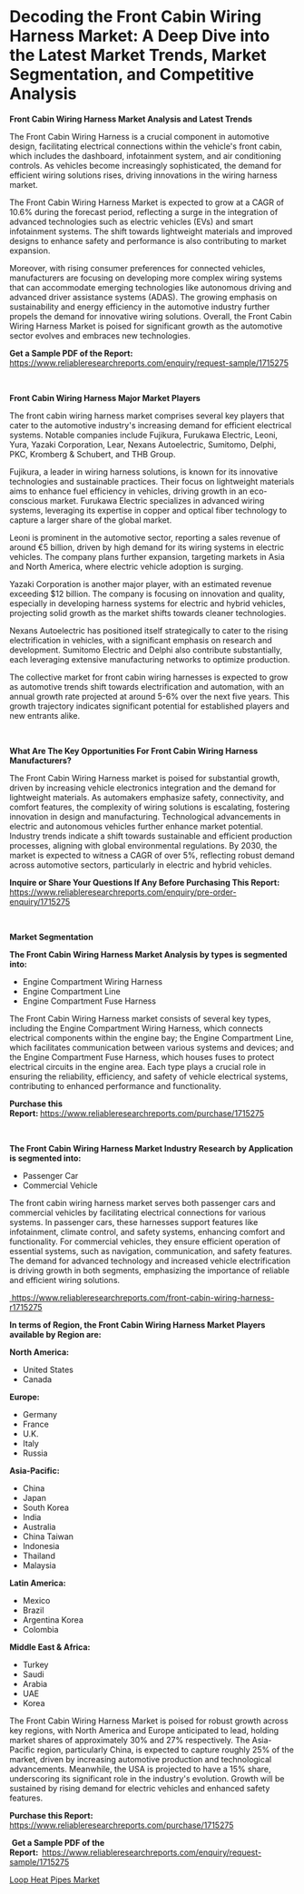 <p><h1>Decoding the Front Cabin Wiring Harness Market: A Deep Dive into the Latest Market Trends, Market Segmentation, and Competitive Analysis</h1></p><p><strong>Front Cabin Wiring Harness Market Analysis and Latest Trends</strong></p>
<p><p>The Front Cabin Wiring Harness is a crucial component in automotive design, facilitating electrical connections within the vehicle's front cabin, which includes the dashboard, infotainment system, and air conditioning controls. As vehicles become increasingly sophisticated, the demand for efficient wiring solutions rises, driving innovations in the wiring harness market. </p><p>The Front Cabin Wiring Harness Market is expected to grow at a CAGR of 10.6% during the forecast period, reflecting a surge in the integration of advanced technologies such as electric vehicles (EVs) and smart infotainment systems. The shift towards lightweight materials and improved designs to enhance safety and performance is also contributing to market expansion. </p><p>Moreover, with rising consumer preferences for connected vehicles, manufacturers are focusing on developing more complex wiring systems that can accommodate emerging technologies like autonomous driving and advanced driver assistance systems (ADAS). The growing emphasis on sustainability and energy efficiency in the automotive industry further propels the demand for innovative wiring solutions. Overall, the Front Cabin Wiring Harness Market is poised for significant growth as the automotive sector evolves and embraces new technologies.</p></p>
<p><strong>Get a Sample PDF of the Report:&nbsp;</strong> <a href="https://www.reliableresearchreports.com/enquiry/request-sample/1715275?utm_campaign=38&utm_medium=2&utm_source=Github&utm_content=ia&utm_term=12012025&utm_id=front-cabin-wiring-harness">https://www.reliableresearchreports.com/enquiry/request-sample/1715275</a></p>
<p>&nbsp;</p>
<p><strong>Front Cabin Wiring Harness Major Market Players</strong></p>
<p><p>The front cabin wiring harness market comprises several key players that cater to the automotive industry's increasing demand for efficient electrical systems. Notable companies include Fujikura, Furukawa Electric, Leoni, Yura, Yazaki Corporation, Lear, Nexans Autoelectric, Sumitomo, Delphi, PKC, Kromberg & Schubert, and THB Group.</p><p>Fujikura, a leader in wiring harness solutions, is known for its innovative technologies and sustainable practices. Their focus on lightweight materials aims to enhance fuel efficiency in vehicles, driving growth in an eco-conscious market. Furukawa Electric specializes in advanced wiring systems, leveraging its expertise in copper and optical fiber technology to capture a larger share of the global market.</p><p>Leoni is prominent in the automotive sector, reporting a sales revenue of around €5 billion, driven by high demand for its wiring systems in electric vehicles. The company plans further expansion, targeting markets in Asia and North America, where electric vehicle adoption is surging.</p><p>Yazaki Corporation is another major player, with an estimated revenue exceeding $12 billion. The company is focusing on innovation and quality, especially in developing harness systems for electric and hybrid vehicles, projecting solid growth as the market shifts towards cleaner technologies.</p><p>Nexans Autoelectric has positioned itself strategically to cater to the rising electrification in vehicles, with a significant emphasis on research and development. Sumitomo Electric and Delphi also contribute substantially, each leveraging extensive manufacturing networks to optimize production.</p><p>The collective market for front cabin wiring harnesses is expected to grow as automotive trends shift towards electrification and automation, with an annual growth rate projected at around 5-6% over the next five years. This growth trajectory indicates significant potential for established players and new entrants alike.</p></p>
<p>&nbsp;</p>
<p><strong>What Are The Key Opportunities For Front Cabin Wiring Harness Manufacturers?</strong></p>
<p><p>The Front Cabin Wiring Harness market is poised for substantial growth, driven by increasing vehicle electronics integration and the demand for lightweight materials. As automakers emphasize safety, connectivity, and comfort features, the complexity of wiring solutions is escalating, fostering innovation in design and manufacturing. Technological advancements in electric and autonomous vehicles further enhance market potential. Industry trends indicate a shift towards sustainable and efficient production processes, aligning with global environmental regulations. By 2030, the market is expected to witness a CAGR of over 5%, reflecting robust demand across automotive sectors, particularly in electric and hybrid vehicles.</p></p>
<p><strong>Inquire or Share Your Questions If Any Before Purchasing This Report:</strong> <a href="https://www.reliableresearchreports.com/enquiry/pre-order-enquiry/1715275?utm_campaign=38&utm_medium=2&utm_source=Github&utm_content=ia&utm_term=12012025&utm_id=front-cabin-wiring-harness">https://www.reliableresearchreports.com/enquiry/pre-order-enquiry/1715275</a></p>
<p>&nbsp;</p>
<p><strong>Market Segmentation</strong></p>
<p><strong>The Front Cabin Wiring Harness Market Analysis by types is segmented into:</strong></p>
<p><ul><li>Engine Compartment Wiring Harness</li><li>Engine Compartment Line</li><li>Engine Compartment Fuse Harness</li></ul></p>
<p><p>The Front Cabin Wiring Harness market consists of several key types, including the Engine Compartment Wiring Harness, which connects electrical components within the engine bay; the Engine Compartment Line, which facilitates communication between various systems and devices; and the Engine Compartment Fuse Harness, which houses fuses to protect electrical circuits in the engine area. Each type plays a crucial role in ensuring the reliability, efficiency, and safety of vehicle electrical systems, contributing to enhanced performance and functionality.</p></p>
<p><strong>Purchase this Report:&nbsp;</strong><a href="https://www.reliableresearchreports.com/purchase/1715275?utm_campaign=38&utm_medium=2&utm_source=Github&utm_content=ia&utm_term=12012025&utm_id=front-cabin-wiring-harness">https://www.reliableresearchreports.com/purchase/1715275</a></p>
<p>&nbsp;</p>
<p><strong>The Front Cabin Wiring Harness Market Industry Research by Application is segmented into:</strong></p>
<p><ul><li>Passenger Car</li><li>Commercial Vehicle</li></ul></p>
<p><p>The front cabin wiring harness market serves both passenger cars and commercial vehicles by facilitating electrical connections for various systems. In passenger cars, these harnesses support features like infotainment, climate control, and safety systems, enhancing comfort and functionality. For commercial vehicles, they ensure efficient operation of essential systems, such as navigation, communication, and safety features. The demand for advanced technology and increased vehicle electrification is driving growth in both segments, emphasizing the importance of reliable and efficient wiring solutions.</p></p>
<p><a href="https://www.reliableresearchreports.com/front-cabin-wiring-harness-r1715275?utm_campaign=38&utm_medium=2&utm_source=Github&utm_content=ia&utm_term=12012025&utm_id=front-cabin-wiring-harness">&nbsp;https://www.reliableresearchreports.com/front-cabin-wiring-harness-r1715275</a></p>
<p><strong>In terms of Region, the Front Cabin Wiring Harness Market Players available by Region are:</strong></p>
<p>
    <p> <strong> North America: </strong>
        <ul>
            <li>United States</li>
            <li>Canada</li>
        </ul>
        </p> 
    <p> <strong> Europe: </strong>
        <ul>
            <li>Germany</li>
            <li>France</li>
            <li>U.K.</li>
            <li>Italy</li>
            <li>Russia</li>
        </ul>
        </p> 
    <p> <strong> Asia-Pacific: </strong>
        <ul>
            <li>China</li>
            <li>Japan</li>
            <li>South Korea</li>
            <li>India</li>
            <li>Australia</li>
            <li>China Taiwan</li>
            <li>Indonesia</li>
            <li>Thailand</li>
            <li>Malaysia</li>
        </ul>
        </p> 
    <p> <strong> Latin America: </strong>
        <ul>
            <li>Mexico</li>
            <li>Brazil</li>
            <li>Argentina Korea</li>
            <li>Colombia</li>
        </ul>
        </p> 
    <p> <strong> Middle East & Africa: </strong>
        <ul>
            <li>Turkey</li>
            <li>Saudi</li>
            <li>Arabia</li>
            <li>UAE</li>
            <li>Korea</li>
        </ul>
    </p>
    </p>
<p><p>The Front Cabin Wiring Harness Market is poised for robust growth across key regions, with North America and Europe anticipated to lead, holding market shares of approximately 30% and 27% respectively. The Asia-Pacific region, particularly China, is expected to capture roughly 25% of the market, driven by increasing automotive production and technological advancements. Meanwhile, the USA is projected to have a 15% share, underscoring its significant role in the industry's evolution. Growth will be sustained by rising demand for electric vehicles and enhanced safety features.</p></p>
<p><strong>Purchase this Report: </strong><a href="https://www.reliableresearchreports.com/purchase/1715275?utm_campaign=38&utm_medium=2&utm_source=Github&utm_content=ia&utm_term=12012025&utm_id=front-cabin-wiring-harness">https://www.reliableresearchreports.com/purchase/1715275</a></p>
<p>&nbsp;<strong>Get a Sample PDF of the Report:&nbsp;&nbsp;</strong><a href="https://www.reliableresearchreports.com/enquiry/request-sample/1715275?utm_campaign=38&utm_medium=2&utm_source=Github&utm_content=ia&utm_term=12012025&utm_id=front-cabin-wiring-harness">https://www.reliableresearchreports.com/enquiry/request-sample/1715275</a></p>
<p><strong></strong></p>
<p><p><a href="https://github.com/hartsockdonnette82/Market-Research-Report-List-1/blob/main/loop-heat-pipes-market.md?utm_campaign=38&utm_medium=2&utm_source=Github&utm_content=ia&utm_term=12012025&utm_id=front-cabin-wiring-harness">Loop Heat Pipes Market</a></p></p>